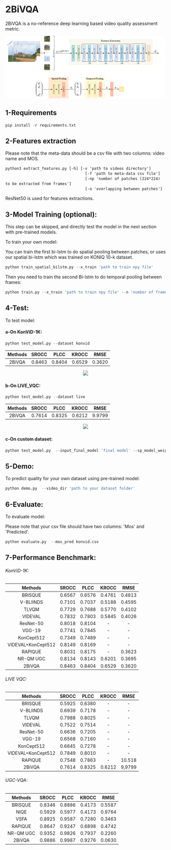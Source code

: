 # 2BiVQA

2BiVQA is a no-reference deep learning based video quality assessment metric.

<p align="center">
  <img src="https://github.com/Tlili-ahmed/2BiVQA/blob/master/figures/2BiVQA_f.drawio.png">
</p>


## 1-Requirements
```python
pip install -r requirements.txt
```

## 2-Features extraction

Please note that the meta-data should be a csv file with two columns: video name and MOS.


```
python3 extract_features.py [-h] [-v 'path to videos directory']
                                   [-f 'path to meta-data csv file']
                                   [-np 'number of patches (224*224) to be extracted from frames']
                                   [-o 'overlapping between patches']
```

ResNet50 is used for features extractions.





## 3-Model Training (optional):

This step can be skipped, and directly test the model in the next section with pre-trained models. 

To train your own model:

You can train the first bi-lstm to do spatial pooling between patches, or uses our spatial bi-lstm which was trained on KONIQ 10-k dataset. 

```python
python train_spatial_bilstm.py --x_train 'path to train npy file'
```
Then you need to train the second Bi-lstm to do temporal pooling between frames:

```python
python train.py --x_train 'path to train npy file' --n 'number of frames per video' --spatial_weights 'path to spatial bi-lstm model'
```

## 4-Test: 


To test model:

#### a-On KonViD-1K:

```python
python test_model.py --dataset konvid 
```

|    Methods   |SROCC            | PLCC            | KROCC        | RMSE |
|:------------:|:---------------------:|:--------------------:|:-------------------:|:------------:|
| 2BiVQA     | 0.8463         | 0.8404          | 0.6529   | 0.3620  |  


<p align="center">
  <img src="https://github.com/Tlili-ahmed/BVQA/raw/master/figures/mos_KonViD-1K.png">
</p>

#### b-On LIVE_VQC: 

```python
python test_model.py --dataset live  
```

|    Methods   |SROCC            | PLCC            | KROCC        | RMSE |
|:------------:|:---------------------:|:--------------------:|:-------------------:|:------------:|
| 2BiVQA   | 0.7614  | 0.8325     | 0.6212 | 9.9799 |


<p align="center">
  <img src="https://github.com/Tlili-ahmed/BVQA/raw/master/figures/mos_LIVE.png">
</p>


#### c-On custom dataset: 

```python
python test_model.py  --input_final_model 'final model' --sp_model_weights 'path sp model'  --x_test 'path to npy file' --n 'number of frames per video'
```

## 5-Demo:

To predict quality for your own dataset using pre-trained model:

```python
python demo.py  --video_dir 'path to your dataset folder'
```

## 6-Evaluate:

To evaluate model:

Please note that your csv file should have two columns: 'Mos' and 'Predicted'.

```python
python evaluate.py  --mos_pred konvid.csv
```



## 7-Performance Benchmark:


###### KonViD-1K:

  
|    Methods   |SROCC            | PLCC            | KROCC        | RMSE |
|:------------:|:---------------------:|:--------------------:|:-------------------:|:------------:|
| BRISQUE      | 0.6567          | 0.6576          | 0.4761   | 0.4813   |  
| V-BLIINDS    | 0.7101          | 0.7037           | 0.5188  | 0.4595 |
| TLVQM      | 0.7729   | 0.7688      | 0.5770 | 0.4102 |
| VIDEVAL       | 0.7832   | 0.7803      | 0.5845 | 0.4026 |
| ResNet-50      | 0.8018  | 0.8104      | - | - |
| VGG-19      | 0.7741   | 0.7845      | - | - |
| KonCept512       | 0.7349   | 0.7489      | - | - |
| VIDEVAL+KonCept512         | 0.8149   | 0.8169      | - | - |
| RAPIQUE       | 0.8031   | 0.8175  | - | 0.3623  |
| NR-QM UGC    | 0.8134  | 0.8143 | 0.6201 | 0.3695 |
| 2BiVQA   | 0.8463  | 0.8404     | 0.6529 | 0.3620 |

###### LIVE VQC:

|    Methods   |SROCC            | PLCC            | KROCC        | RMSE |
|:------------:|:---------------------:|:--------------------:|:-------------------:|:------------:|
| BRISQUE      | 0.5925           | 0.6380          | -  | -   |  
| V-BLIINDS    | 0.6939           | 0.7178           | -  | - |
| TLVQM      | 0.7988    | 0.8025       | - | - |
| VIDEVAL       | 0.7522    | 0.7514       | - | - |
| ResNet-50      | 0.6636   | 0.7205       | - | - |
| VGG-19      | 0.6568    | 0.7160       | - | - |
| KonCept512       | 0.6645    | 0.7278       | - | - |
| VIDEVAL+KonCept512         | 0.7849      | 0.8010       | - | - |
| RAPIQUE       | 0.7548   | 0.7863  | - | 10.518  |
| 2BiVQA   | 0.7614  | 0.8325     | 0.6212 | 9,9799 |



###### UGC-VQA:

|    Methods   |SROCC            | PLCC            | KROCC        | RMSE |
|:------------:|:---------------------:|:--------------------:|:-------------------:|:------------:|
| BRISQUE      | 0.8346          | 0.8886          | 0.4173   | 0.5587   |  
| NIQE    | 0.5929         | 0.5977           |0.4173 | 0.9764 |
| VSFA      | 0.8925   | 0.9587      | 0.7280 | 0.3463 |
| RAPIQUE       | 0.8647   | 0.9247  | 0.6898 | 0.4742  |
| NR-QM UGC    | 0.9352 | 0.9826 | 0.7937 | 0.2260 |
| 2BiVQA  | 0.9886  | 0.9987     | 0.9276 | 0.0630 |







